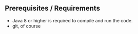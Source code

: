 ## Prerequisites / Requirements
  * Java 8 or higher is required to compile and run the code.  
  * git, of course
